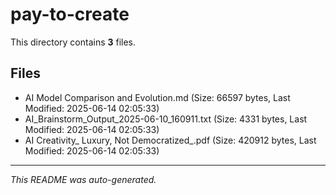 # pay-to-create

This directory contains **3** files.

## Files

- AI Model Comparison and Evolution.md (Size: 66597 bytes, Last Modified: 2025-06-14 02:05:33)
- AI_Brainstorm_Output_2025-06-10_160911.txt (Size: 4331 bytes, Last Modified: 2025-06-14 02:05:33)
- AI Creativity_ Luxury, Not Democratized_.pdf (Size: 420912 bytes, Last Modified: 2025-06-14 02:05:33)

---
*This README was auto-generated.*
